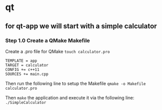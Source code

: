 # qt

## for qt-app we will start with a simple calculator

### Step 1.0 Create a QMake Makefile

Create a .pro file for QMake `touch calculator.pro`
```
TEMPLATE = app
TARGET = calculator
CONFIG += c++11
SOURCES += main.cpp
```

Then run the following line to setup the Makefile
`qmake -o Makefile calculator.pro`

Then `make` the application and execute it via the following line:
`./SimpleCalculator`

